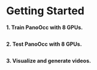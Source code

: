 # Getting Started
**1. Train PanoOcc with 8 GPUs.**
```
```
**2. Test PanoOcc with 8 GPUs.**
```
```

**3. Visualize and generate videos.**
```
```

